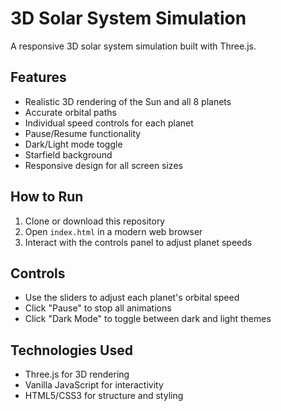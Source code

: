 # 3D Solar System Simulation

A responsive 3D solar system simulation built with Three.js.

## Features

- Realistic 3D rendering of the Sun and all 8 planets
- Accurate orbital paths
- Individual speed controls for each planet
- Pause/Resume functionality
- Dark/Light mode toggle
- Starfield background
- Responsive design for all screen sizes

## How to Run

1. Clone or download this repository
2. Open `index.html` in a modern web browser
3. Interact with the controls panel to adjust planet speeds

## Controls

- Use the sliders to adjust each planet's orbital speed
- Click "Pause" to stop all animations
- Click "Dark Mode" to toggle between dark and light themes

## Technologies Used

- Three.js for 3D rendering
- Vanilla JavaScript for interactivity
- HTML5/CSS3 for structure and styling